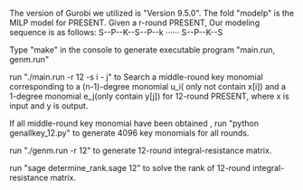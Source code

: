 The version of Gurobi we utilized is "Version 9.5.0".
The fold "modelp" is  the MILP model  for PRESENT.
Given a r-round PRESENT, Our modeling sequence is as follows: S--P--K--S--P--k ······ S--P--K--S 

Type "make" in the console to generate executable program "main.run,  genm.run"

run "./main.run -r 12 -s i - j" to Search a middle-round  key monomial corresponding to a (n-1)-degree monomial u_i( only not contain x[i]) 
and a 1-degree monomial e_j(only contain y[j]) for 12-round PRESENT, where x is input and y is output.

If all middle-round key monomial have been obtained , run "python genallkey_12.py" to generate 4096 key monomials for all rounds.

run "./genm.run -r 12" to generate 12-round integral-resistance matrix. 


run "sage determine_rank.sage 12" to solve the rank of 12-round integral-resistance matrix.



